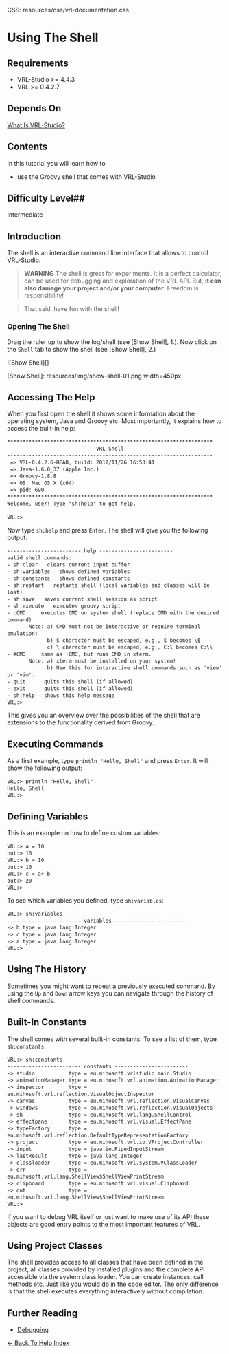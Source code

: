 CSS:	resources/css/vrl-documentation.css

# Using The Shell #

## Requirements ##

- VRL-Studio >= 4.4.3
- VRL >= 0.4.2.7

## Depends On ##

[What Is VRL-Studio?](what-is-vrl-studio.html)

## Contents ##

In this tutorial you will learn how to

- use the Groovy shell that comes with VRL-Studio

## Difficulty Level##

Intermediate

## Introduction ##

The shell is an interactive command line interface that allows to control VRL-Studio.

> **WARNING** The shell is great for experiments. It is a perfect calculator, can be used for debugging and exploration of the VRL API. But, **it can also damage your project and/or your computer**. Freedom is responsibility! 

>That said, have fun with the shell!


### Opening The Shell ###

Drag the ruler up to show the log/shell (see [Show Shell], 1.). Now click on the `Shell` tab to show the shell (see [Show Shell], 2.)

![Show Shell][]

[Show Shell]: resources/img/show-shell-01.png width=450px


## Accessing The Help ##

When you first open the shell it shows some information about the operating system, Java and Groovy etc. Most importantly, it explains how to access the built-in help:

    *******************************************************************
                                 VRL-Shell                             
    -------------------------------------------------------------------
     => VRL-0.4.2.6-HEAD, build: 2012/11/26 16:53:41
     => Java-1.6.0_37 (Apple Inc.)
     => Groovy-1.8.8
     => OS: Mac OS X (x64)
     => pid: 690
    *******************************************************************
    Welcome, user! Type "sh:help" to get help.
    
    VRL:> 

Now type `sh:help` and press `Enter`. The shell will give you the following output:

    ------------------------ help ------------------------
    valid shell commands:
    - sh:clear   clears current input buffer
    - sh:variables   shows defined variables
    - sh:constants   shows defined constants
    - sh:restart   restarts shell (local variables and classes will be lost)
    - sh:save   saves current shell session as script
    - sh:execute   executes groovy script
    - :CMD     executes CMD on system shell (replace CMD with the desired command)
           Note: a) CMD must not be interactive or require terminal emulation!
                 b) $ character must be escaped, e.g., $ becomes \$
                 c) \ character must be escaped, e.g., C:\ becomes C:\\
    - #CMD     same as :CMD, but runs CMD in xterm.
           Note: a) xterm must be installed on your system!
                 b) Use this for interactive shell commands such as 'view' or 'vim'.
    - quit      quits this shell (if allowed)
    - exit      quits this shell (if allowed)
    - sh:help   shows this help message
    VRL:> 

This gives you an overview over the possibilities of the shell that are extensions to the functionality derived from Groovy.

## Executing Commands ##

As a first example, type `println "Hello, Shell"` and press `Enter`. It will show the following output:

    VRL:> println "Hello, Shell"
    Hello, Shell
    VRL:> 

## Defining Variables ##

This is an example on how to define custom variables:

    VRL:> a = 10
    out:> 10
    VRL:> b = 10
    out:> 10
    VRL:> c = a+ b
    out:> 20
    VRL:> 

To see which variables you defined, type `sh:variables`:

    VRL:> sh:variables
    ------------------------ variables ------------------------
    -> b type = java.lang.Integer
    -> c type = java.lang.Integer
    -> a type = java.lang.Integer
    VRL:>

## Using The History ##

Sometimes you might want to repeat a previously executed command. By using the `Up` and `Down` arrow keys you can navigate through the history of shell commands.

## Built-In Constants ##

The shell comes with several built-in constants. To see a list of them, type `sh:constants`:

    VRL:> sh:constants
    ------------------------ constants ------------------------
    -> studio           type = eu.mihosoft.vrlstudio.main.Studio                          
    -> animationManager type = eu.mihosoft.vrl.animation.AnimationManager                 
    -> inspector        type = eu.mihosoft.vrl.reflection.VisualObjectInspector           
    -> canvas           type = eu.mihosoft.vrl.reflection.VisualCanvas                    
    -> windows          type = eu.mihosoft.vrl.reflection.VisualObjects                   
    -> sh               type = eu.mihosoft.vrl.lang.ShellControl                          
    -> effectpane       type = eu.mihosoft.vrl.visual.EffectPane                          
    -> typeFactory      type = eu.mihosoft.vrl.reflection.DefaultTypeRepresentationFactory
    -> project          type = eu.mihosoft.vrl.io.VProjectController                      
    -> input            type = java.io.PipedInputStream                                   
    -> lastResult       type = java.lang.Integer                                          
    -> classloader      type = eu.mihosoft.vrl.system.VClassLoader                        
    -> err              type = eu.mihosoft.vrl.lang.ShellView$ShellViewPrintStream        
    -> clipboard        type = eu.mihosoft.vrl.visual.Clipboard                           
    -> out              type = eu.mihosoft.vrl.lang.ShellView$ShellViewPrintStream        
    VRL:>

If you want to debug VRL itself or just want to make use of its API these objects are good entry points to the most important features of VRL.

## Using Project Classes ##

The shell provides access to all classes that have been defined in the project, all classes provided by installed plugins and the complete API accessible via the system class loader. You can create instances, call methods etc. Just like you would do in the code editor. The only difference is that the shell executes everything interactively without compilation.

## Further Reading ##

- [Debugging](debugging.html)

[<- Back To Help Index](index.html)



